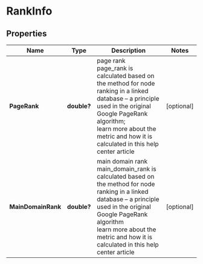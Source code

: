 # RankInfo


## Properties

| Name | Type | Description | Notes |
|------------ | ------------- | ------------- | -------------|
**PageRank** | **double?** | page rank<br>page_rank is calculated based on the method for node ranking in a linked database – a principle used in the original Google PageRank algorithm;<br>learn more about the metric and how it is calculated in this help center article |[optional]|
**MainDomainRank** | **double?** | main domain rank<br>main_domain_rank is calculated based on the method for node ranking in a linked database – a principle used in the original Google PageRank algorithm<br>learn more about the metric and how it is calculated in this help center article |[optional]|